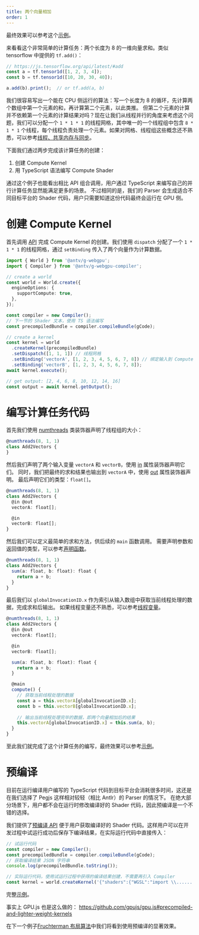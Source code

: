 ```yaml
---
title: 两个向量相加
order: 1
---
```


最终效果可以参考这个[示例](/zh/examples/tutorial/add2vectors)。

来看看这个非常简单的计算任务：两个长度为 8 的一维向量求和。类似 tensorflow 中提供的 `tf.add()`：
```typescript
// https://js.tensorflow.org/api/latest/#add
const a = tf.tensor1d([1, 2, 3, 4]);
const b = tf.tensor1d([10, 20, 30, 40]);

a.add(b).print();  // or tf.add(a, b)
```

我们很容易写出一个能在 CPU 侧运行的算法：写一个长度为 8 的循环，先计算两个数组中第一个元素的和，再计算第二个元素，以此类推。
但第二个元素的计算并不依赖第一个元素的计算结果对吗？现在让我们从线程并行的角度来考虑这个问题，我们可以分配一个 `1 * 1 * 1` 的线程网格，其中唯一的一个线程组中包含 `8 * 1 * 1` 个线程，每个线程负责处理一个元素。如果对网格、线程组这些概念还不熟悉，可以参考[线程、共享内存与同步](/zh/docs/api/workgroup)。

下面我们通过两步完成该计算任务的创建：

1. 创建 Compute Kernel
2. 用 TypeScript 语法编写 Compute Shader

通过这个例子也能看出相比 API 组合调用，用户通过 TypeScript 来编写自己的并行计算任务显然能满足更多的场景。
不过相同的是，我们的 Parser 会生成适合不同目标平台的 Shader 代码，用户只需要知道这份代码最终会运行在 GPU 侧。

# 创建 Compute Kernel

首先调用 [API](/zh/docs/api/compute-pipeline) 完成 Compute Kernel 的创建。我们使用 `dispatch` 分配了一个 `1 * 1 * 1` 的线程网格，通过 `setBinding` 传入了两个向量作为计算数据。
```typescript
import { World } from '@antv/g-webgpu';
import { Compiler } from '@antv/g-webgpu-compiler';

// create a world
const world = World.create({
  engineOptions: {
    supportCompute: true,
  },
});

const compiler = new Compiler();
// 下一节的 Shader 文本，使用 TS 语法编写
const precompiledBundle = compiler.compileBundle(gCode);

// create a kernel
const kernel = world
  .createKernel(precompiledBundle)
  .setDispatch([1, 1, 1]) // 线程网格
  .setBinding('vectorA', [1, 2, 3, 4, 5, 6, 7, 8]) // 绑定输入到 Compute Shader 中的两个参数
  .setBinding('vectorB', [1, 2, 3, 4, 5, 6, 7, 8]);
await kernel.execute();

// get output: [2, 4, 6, 8, 10, 12, 14, 16]
const output = await kernel.getOutput();
```

# 编写计算任务代码

首先我们使用 [numthreads](/zh/docs/api/syntax#线程组声明) 类装饰器声明了线程组的大小：
```typescript
@numthreads(8, 1, 1)
class Add2Vectors {
}
```

然后我们声明了两个输入变量 `vectorA` 和 `vectorB`，使用 [in](/zh/docs/api/syntax#输入变量) 属性装饰器声明它们。
同时，我们把最终的求和结果也输出到 `vectorA` 中，使用 [out](/zh/docs/api/syntax#输出变量) 属性装饰器声明。
最后声明它们的类型：`float[]`。
```typescript
@numthreads(8, 1, 1)
class Add2Vectors {
  @in @out
  vectorA: float[];

  @in
  vectorB: float[];
}
```

然后我们可以定义最简单的求和方法，供后续的 `main` 函数调用。
需要声明参数和返回值的类型，可以参考[声明函数](/zh/docs/api/syntax#声明函数)。
```typescript
@numthreads(8, 1, 1)
class Add2Vectors {
  sum(a: float, b: float): float {
    return a + b;
  }
}
```

最后我们以 `globalInvocationID.x` 作为索引从输入数组中获取当前线程处理的数据，完成求和后输出。
如果线程变量还不熟悉，可以参考[线程变量](/zh/docs/api/workgroup#线程变量)。
```typescript
@numthreads(8, 1, 1)
class Add2Vectors {
  @in @out
  vectorA: float[];

  @in
  vectorB: float[];

  sum(a: float, b: float): float {
    return a + b;
  }

  @main
  compute() {
    // 获取当前线程处理的数据
    const a = this.vectorA[globalInvocationID.x];
    const b = this.vectorB[globalInvocationID.x];
  
    // 输出当前线程处理完毕的数据，即两个向量相加后的结果
    this.vectorA[globalInvocationID.x] = this.sum(a, b);
  }
}
```

至此我们就完成了这个计算任务的编写，最终效果可以参考[示例](/zh/examples/tutorial/add2vectors)。

# 预编译

目前在运行编译用户编写的 TypeScript 代码到目标平台会消耗很多时间，这还是在我们选择了 Pegjs 这样相对较轻（相比 Antlr）的 Parser 的情况下。 在绝大部分场景下，用户都不会在运行时修改编译好的 Shader 代码，因此预编译是一个不错的选择。

我们提供了[预编译 API](/zh/docs/api/compute-pipeline#获取预编译结果) 便于用户获取编译好的 Shader 代码。这样用户可以在开发过程中试运行成功后保存下编译结果，在实际运行代码中直接传入：
```typescript
// 试运行代码
const compiler = new Compiler();
const precompiledBundle = compiler.compileBundle(gCode);
// 获取编译结果 JSON 字符串
console.log(precompiledBundle.toString());

// 实际运行代码，使用试运行过程中获得的编译结果创建，不需要再引入 Compiler
const kernel = world.createKernel('{"shaders":{"WGSL":"import \\......');
```

完整[示例](/zh/examples/gpgpu/basic/add2vectors#add2vectors-precompiled)。

事实上 GPU.js 也是这么做的： https://github.com/gpujs/gpu.js#precompiled-and-lighter-weight-kernels

在下一个例子[Fruchterman 布局算法](/zh/docs/tutorial/gpgpu/gpgpu/fruchterman)中我们将看到使用预编译的显著效果。